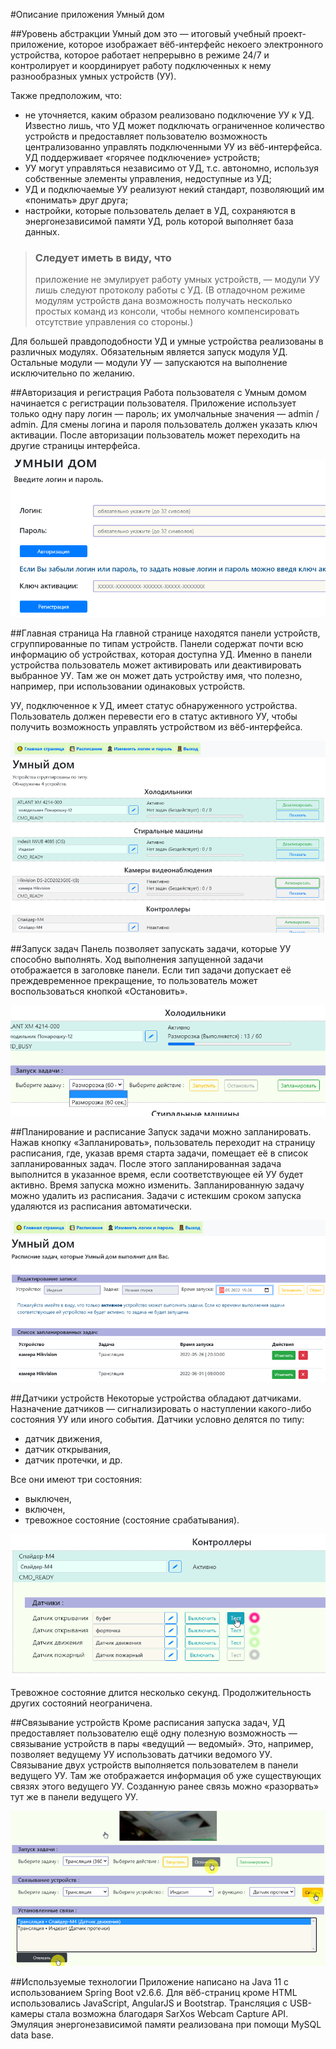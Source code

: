 #Описание приложения Умный дом

##Уровень абстракции
Умный дом это — итоговый учебный проект-приложение, которое изображает вёб-интерфейс некоего электронного устройства, которое работает непрерывно в режиме 24/7 и контролирует и координирует работу подключенных к нему разнообразных умных устройств (УУ). 

Также предположим, что:
* не уточняется, каким образом реализовано подключение УУ к УД. Известно лишь, что УД может подключать ограниченное количество устройств и предоставляет пользователю возможность централизованно управлять подключенными УУ из вёб-интерфейса. УД поддерживает «горячее подключение» устройств;
* УУ могут управляться независимо от УД, т.с. автономно, используя собственные элементы управления, недоступные из УД;
* УД и подключаемые УУ реализуют некий стандарт, позволяющий им «понимать» друг друга;
* настройки, которые пользователь делает в УД, сохраняются в энергонезависимой памяти УД, роль которой выполняет база данных.

> ### Следует иметь в виду, что
> приложение не эмулирует работу умных устройств, — модули УУ лишь следуют протоколу работы с УД. (В отладочном режиме модулям устройств дана возможность получать несколько простых команд из консоли, чтобы немного компенсировать отсутствие управления со стороны.)

Для большей правдоподобности УД и умные устройства реализованы в различных модулях. Обязательным является запуск модуля УД. Остальные модули — модули УУ — запускаются на выполнение исключительно по желанию.

##Авторизация и регистрация
Работа пользователя с Умным домом начинается с регистрации пользователя. Приложение использует только одну пару логин — пароль; их умолчальные значения — admin / admin. Для смены логина и пароля пользователь должен указать ключ активации. После авторизации пользователь может переходить на другие страницы интерфейса.

![Страница регистрации и авторизации](screenshots\registration-and-authorization.png)

##Главная страница
На главной странице находятся панели устройств, сгруппированные по типам устройств. Панели содержат почти всю информацию об устройствах, которая доступна УД. Именно в панели устройства пользователь может активировать или деактивировать выбранное УУ. Там же он может дать устройству имя, что полезно, например, при использовании одинаковых устройств.

УУ, подключенное к УД, имеет статус обнаруженного устройства. Пользователь должен перевести его в статус активного УУ, чтобы получить возможность управлять устройством из вёб-интерфейса.

![Главная страница](screenshots\main-page.png)

##Запуск задач
Панель позволяет запускать задачи, которые УУ способно выполнять. Ход выполнения запущенной задачи отображается в заголовке панели. Если тип задачи допускает её преждевременное прекращение, то пользователь может воспользоваться кнопкой «Остановить».

![Запуск задачи](screenshots\running-task.png)

##Планирование и расписание
Запуск задачи можно запланировать. Нажав кнопку «Запланировать», пользователь переходит на страницу расписания, где, указав время старта задачи, помещает её в список запланированных задач. После этого запланированная задача выполнится в указанное время, если соответствующее ей УУ будет активно. Время запуска можно изменить. Запланированную задачу можно удалить из расписания. Задачи с истекшим сроком запуска удаляются из расписания автоматически.

![Планирование запуска задачи](screenshots\schedule-page.png)

##Датчики устройств
Некоторые устройства обладают датчиками. Назначение датчиков — сигнализировать о наступлении какого-либо состояния УУ или иного события. Датчики условно делятся по типу: 
* датчик движения, 
* датчик открывания,
* датчик протечки, и др.

Все они имеют три состояния:
* выключен,
* включен,
* тревожное состояние (состояние срабатывания).

![Управление датчиками](screenshots\sensors-testing.png)

Тревожное состояние длится несколько секунд. Продолжительность других состояний неограничена.

##Связывание устройств
Кроме расписания запуска задач, УД предоставляет пользователю ещё одну полезную возможность — связывание устройств в пары «ведущий — ведомый». Это, например, позволяет ведущему УУ использовать датчики ведомого УУ. Связывание двух устройств выполняется пользователем в панели ведущего УУ. Там же отображается информация об уже существующих связях этого ведущего УУ. Созданную ранее связь можно «разорвать» тут же в панели ведущего УУ.

![Связывание устройств](screenshots\devices-binding.png)

##Используемые технологии
Приложение написано на Java 11 с использованием Spring Boot v2.6.6. Для вёб-страниц кроме HTML использовались JavaScript, AngularJS и Bootstrap. Трансляция с USB-камеры стала возможна  благодаря SarXos Webcam Capture API. Эмуляция энергонезависимой памяти реализована при помощи MySQL data base.
